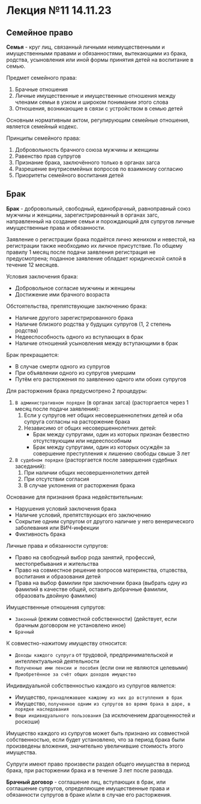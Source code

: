 # Лекция №11 14.11.23

## Семейное право

**Семья** - круг лиц, связанный личными неимущественными и имущественными правами и обязанностями, вытекающими из брака, родства, усыновления или иной формы принятия детей на воспитание в семью.

Предмет семейного права:

1. Брачные отношения
2. Личные имущественные и имущественные отношения между членами семьи в узком и широком понимании этого слова
3. Отношения, возникающие в связи с устройством в семью детей

Основным нормативным актом, регулирующим семейные отношения, является семейный кодекс.

Принципы семейного права:

1. Добровольность брачного союза мужчины и женщины
2. Равенство прав супругов
3. Признание брака, заключённого только в органах загса
4. Разрешение внутрисемейных вопросов по взаимному согласию
5. Приоритеты семейного воспитания детей

## Брак

**Брак** - добровольный, свободный, единобрачный, равноправный союз мужчины и женщины, зарегистрированный в органах загс, направленный на создание семьи и порождающий для супругов личные имущественные права и обязанности.

Заявление о регистрации брака подаётся лично женихом и невестой, на регистрации также необходимо их личное присутствие. По общему правилу 1 месяц после подачи заявления регистрация не предусмотрена; поданное заявление обладает юридической силой в течение 12 месяцев.

Условия заключения брака:

- Добровольное согласие мужчины и женщины
- Достижение ими брачного возраста

Обстоятельства, препятствующие заключению брака:

- Наличие другого зарегистрированного брака
- Наличие близкого родства у будущих супругов (1, 2 степень родства)
- Недееспособность одного из вступающих в брак
- Наличие отношений усыновления между вступающими в брак

Брак прекращается:

- В случае смерти одного из супругов
- При объявлении одного из супругов умершим
- Путём его расторжения по заявлению одного или обоих супругов

Для расторжения брака предусмотрено 2 процедуры:

1. `В административном порядке` (в органах загса) (расторгается через 1 месяц после подачи заявления):
    1. Если у супругов нет общих несовершеннолетних детей и оба супруга согласны на расторжение брака
    2. Независимо от общих несовершеннолетних детей:
        - Брак между супругами, один из которых признан безвестно отсутствующим или недееспособным
        - Брак между супругами, один из которых осуждён за совершение преступления к лишению свободы свыше 3 лет
2. `В судебном порядке` (расторгается после завершения судебных заседаний):
    1. При наличии общих несовершеннолетних детей
    2. При отсутствии согласия
    3. В случае уклонения от расторжения брака

Основание для признания брака недействительным:

- Нарушения условий заключения брака
- Наличие условий, препятствующих его заключению
- Сокрытие одним супругом от другого наличие у него венерического заболевания или ВИЧ-инфекции
- Фиктивность брака

Личные права и обязанности супругов:

- Право на свободный выбор рода занятий, профессий, местопребывания и жительства
- Право на совместное решение вопросов материнства, отцовства, воспитания и образования детей
- Права на выбор фамилии при заключении брака (выбрать одну из фамилий в качестве общей, оставить добрачные фамилии, образовать двойную фамилию)

Имущественные отношения супругов:

- `Законный` (режим совместной собственности) (действует, если брачным договором не установлено иное)
- `Брачный`

К совместно-нажитому имуществу относится:

- `Доходы каждого супруга` от трудовой, предпринимательской и интеллектуальной деятельности
- `Полученные ими пенсии и пособия` (если они не являются целевыми)
- `Приобретённое за счёт общих доходов имущество`

Индивидуальной собственностью каждого из супругов является:

- Имущество, `принадлежавшее каждому из них до вступления в брак`
- Имущество, `полученное одним из супругов во время брака в даре, в порядке наследования`
- `Вещи индивидуального пользования` (за исключением драгоценностей и роскоши)

Имущество каждого из супругов может быть признано их совместной собственностью, если будет установлено, что за период брака были произведены вложения, значительно увеличившие стоимость этого имущества.

Супруги имеют право произвести раздел общего имущества в период брака, при расторжении брака и в течение 3 лет после развода.

**Брачный договор** - соглашение лиц, вступающих в брак, или соглашение супругов, определяющее имущественные права и обязанности супругов в браке и/или в случае его расторжения.
